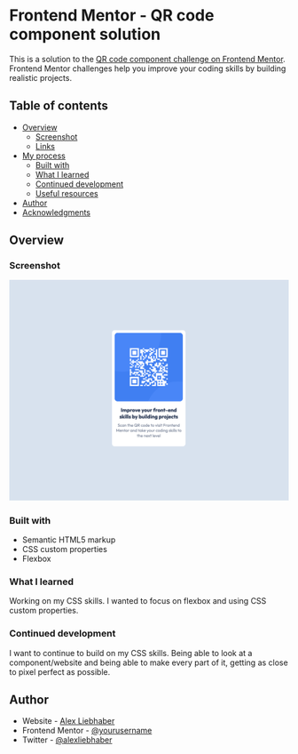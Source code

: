 # Frontend Mentor - QR code component solution

This is a solution to the [QR code component challenge on Frontend Mentor](https://www.frontendmentor.io/challenges/qr-code-component-iux_sIO_H). Frontend Mentor challenges help you improve your coding skills by building realistic projects.

## Table of contents

- [Overview](#overview)
  - [Screenshot](#screenshot)
  - [Links](#links)
- [My process](#my-process)
  - [Built with](#built-with)
  - [What I learned](#what-i-learned)
  - [Continued development](#continued-development)
  - [Useful resources](#useful-resources)
- [Author](#author)
- [Acknowledgments](#acknowledgments)

## Overview

### Screenshot

![](./qrComponent.png)

### Built with

- Semantic HTML5 markup
- CSS custom properties
- Flexbox

### What I learned

Working on my CSS skills. I wanted to focus on flexbox and using CSS custom properties.

### Continued development

I want to continue to build on my CSS skills. Being able to look at a component/website and being able to make every part of it, getting as close to pixel perfect as possible.

## Author

- Website - [Alex Liebhaber](https://alexliebhaber.netlify.app/)
- Frontend Mentor - [@yourusername](https://www.frontendmentor.io/profile/yourusername)
- Twitter - [@alexliebhaber](https://www.twitter.com/alex_liebhaber)
